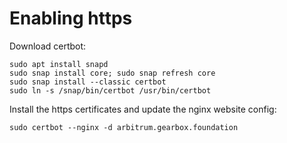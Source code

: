 # Enabling https

Download certbot:
```
sudo apt install snapd
sudo snap install core; sudo snap refresh core
sudo snap install --classic certbot
sudo ln -s /snap/bin/certbot /usr/bin/certbot
```

Install the https certificates and update the nginx website config:
```
sudo certbot --nginx -d arbitrum.gearbox.foundation
```
